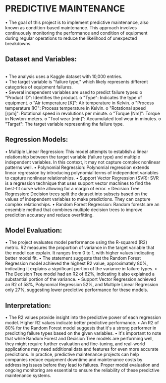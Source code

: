 # PREDICTIVE MAINTENANCE
•	The goal of this project is to implement predictive maintenance, also known as condition-based maintenance. This approach involves continuously monitoring the performance and condition of equipment during regular operations to reduce the likelihood of unexpected breakdowns.
## Dataset and Variables:
<br>•	The analysis uses a Kaggle dataset with 10,000 entries.
<br>•	The target variable is "failure type," which likely represents different categories of equipment failures.
<br>•	Several independent variables are used to predict failure types:
o	"Product ID": Identifies the product.
o	"Type": Indicates the type of equipment.
o	"Air temperature [K]": Air temperature in Kelvin.
o	"Process temperature [K]": Process temperature in Kelvin.
o	"Rotational speed [rpm]": Rotational speed in revolutions per minute.
o	"Torque [Nm]": Torque in Newton-meters.
o	"Tool wear [min]": Accumulated tool wear in minutes.
o	"Target": The target variable representing the failure type.
## Regression Models:
•	Multiple Linear Regression: This model attempts to establish a linear relationship between the target variable (failure type) and multiple independent variables. In this context, it may not capture complex nonlinear patterns well.
•	Polynomial Regression: Polynomial regression extends linear regression by introducing polynomial terms of independent variables to capture nonlinear relationships.
•	Support Vector Regression (SVR): SVR is a regression technique that uses support vector machines to find the best-fit curve while allowing for a margin of error.
•	Decision Tree Regression: Decision trees split the dataset into subsets based on the values of independent variables to make predictions. They can capture complex relationships.
•	Random Forest Regression: Random forests are an ensemble method that combines multiple decision trees to improve prediction accuracy and reduce overfitting.
## Model Evaluation:
•	The project evaluates model performance using the R-squared (R2) metric. R2 measures the proportion of variance in the target variable that the model can explain. It ranges from 0 to 1, with higher values indicating better model fit.
•	The statement suggests that the Random Forest Regression model achieved the highest R2 value, approximately 80%, indicating it explains a significant portion of the variance in failure types.
•	The Decision Tree model had an R2 of 62%, indicating it also explained a substantial portion of the variance.
•	Support Vector Regression achieved an R2 of 58%, Polynomial Regression 52%, and Multiple Linear Regression only 27%, suggesting lower predictive performance for these models.
## Interpretation:
•	The R2 values provide insight into the predictive power of each regression model. Higher R2 values indicate better predictive performance.
•	An R2 of 80% for the Random Forest model suggests that it's a strong performer in predicting failure types based on the given variables.
•	It's important to note that while Random Forest and Decision Tree models are performing well, they might require further evaluation and fine-tuning, and real-world applications may need additional data and features for even more accurate predictions.
In practice, predictive maintenance projects can help companies reduce equipment downtime and maintenance costs by addressing issues before they lead to failures. Proper model evaluation and ongoing monitoring are essential to ensure the reliability of these predictive maintenance systems.


